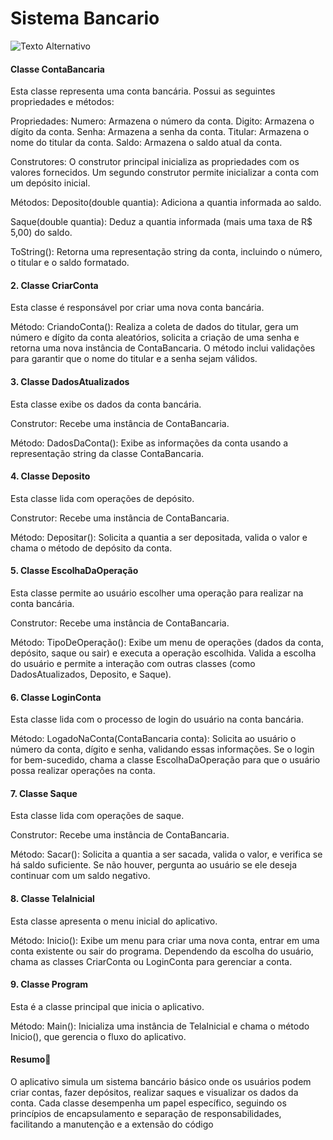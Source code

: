 # Sistema Bancario

![Texto Alternativo](https://th.bing.com/th/id/OIP.VF9j49EAPmKUUPYBfYNYLQHaEK?rs=1&pid=ImgDetMain)

#### Classe ContaBancaria
Esta classe representa uma conta bancária. Possui as seguintes propriedades e métodos:

Propriedades:
Numero: Armazena o número da conta.
Digito: Armazena o dígito da conta.
Senha: Armazena a senha da conta.
Titular: Armazena o nome do titular da conta.
Saldo: Armazena o saldo atual da conta.

Construtores:
O construtor principal inicializa as propriedades com os valores fornecidos.
Um segundo construtor permite inicializar a conta com um depósito inicial.

Métodos:
Deposito(double quantia): Adiciona a quantia informada ao saldo.

Saque(double quantia): Deduz a quantia informada (mais uma taxa de R$ 5,00) do saldo.

ToString(): Retorna uma representação string da conta, incluindo o número, o titular e o saldo formatado.

#### 2. Classe CriarConta
Esta classe é responsável por criar uma nova conta bancária.

Método:
CriandoConta(): Realiza a coleta de dados do titular, gera um número e dígito da conta aleatórios, solicita a criação de uma senha e retorna uma nova instância de ContaBancaria. O método inclui validações para garantir que o nome do titular e a senha sejam válidos.

#### 3. Classe DadosAtualizados
Esta classe exibe os dados da conta bancária.

Construtor:
Recebe uma instância de ContaBancaria.

Método:
DadosDaConta(): Exibe as informações da conta usando a representação string da classe ContaBancaria.

#### 4. Classe Deposito
Esta classe lida com operações de depósito.

Construtor:
Recebe uma instância de ContaBancaria.

Método:
Depositar(): Solicita a quantia a ser depositada, valida o valor e chama o método de depósito da conta.

#### 5. Classe EscolhaDaOperação
Esta classe permite ao usuário escolher uma operação para realizar na conta bancária.

Construtor:
Recebe uma instância de ContaBancaria.

Método:
TipoDeOperação(): Exibe um menu de operações (dados da conta, depósito, saque ou sair) e executa a operação escolhida. Valida a escolha do usuário e permite a interação com outras classes (como DadosAtualizados, Deposito, e Saque).

#### 6. Classe LoginConta
Esta classe lida com o processo de login do usuário na conta bancária.

Método:
LogadoNaConta(ContaBancaria conta): Solicita ao usuário o número da conta, dígito e senha, validando essas informações. Se o login for bem-sucedido, chama a classe EscolhaDaOperação para que o usuário possa realizar operações na conta.

#### 7. Classe Saque
Esta classe lida com operações de saque.

Construtor:
Recebe uma instância de ContaBancaria.

Método:
Sacar(): Solicita a quantia a ser sacada, valida o valor, e verifica se há saldo suficiente. Se não houver, pergunta ao usuário se ele deseja continuar com um saldo negativo.

#### 8. Classe TelaInicial
Esta classe apresenta o menu inicial do aplicativo.

Método:
Inicio(): Exibe um menu para criar uma nova conta, entrar em uma conta existente ou sair do programa. Dependendo da escolha do usuário, chama as classes CriarConta ou LoginConta para gerenciar a conta.

#### 9. Classe Program
Esta é a classe principal que inicia o aplicativo.

Método:
Main(): Inicializa uma instância de TelaInicial e chama o método Inicio(), que gerencia o fluxo do aplicativo.

#### Resumo📝
O aplicativo simula um sistema bancário básico onde os usuários podem criar contas, fazer depósitos, realizar saques e visualizar os dados da conta. Cada classe desempenha um papel específico, seguindo os princípios de encapsulamento e separação de responsabilidades, facilitando a manutenção e a extensão do código
